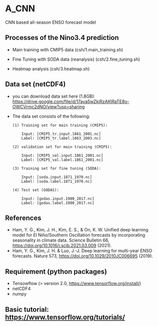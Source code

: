 # A_CNN
CNN based all-season ENSO forecast model

## Processes of the Nino3.4 prediction

   - Main training with CMIP5 data (csh/1.main_training.sh)
   
   - Fine Tuning with SODA data (reanalysis) (csh/2.fine_tuning.sh)
   
   - Heatmap analysis (csh/3.heatmap.sh)
   
## Data set (netCDF4)

   -  you can download data set here (1.8GB): https://drive.google.com/file/d/17ava5wZkiRzAKlRaTE8o-OWCVrmc2dNO/view?usp=sharing
   
   -  The data set consists of the following:
   
   
          (1) Training set for main training (CMIP5): 
          
              Input: [CMIP5_tr.input.1861_2001.nc]
              Label: [CMIP5_tr.label.1863_2003.nc]
       
          (2) validation set for main training (CMIP5):
          
              Input: [CMIP5_val.input.1861_2001.nc]
              Label: [CMIP5_val.label.1861_2001.nc]
   
          (3) Training set for fine tuning (SODA):
          
              Input: [soda.input.1871_1970.nc]
              Label: [soda.label.1871_1970.nc]

          (4) Test set (GODAS):
          
              Input: [godas.input.1980_2017.nc]
              Label: [godas.label.1980_2017.nc]
   
## References
- Ham, Y. G., Kim, J. H., Kim, E. S., & On, K. W. Unified deep learning model for El Niño/Southern Oscillation forecasts by incorporating seasonality in climate data. Science Bulletin 66, https://doi.org/10.1016/j.scib.2021.03.009 (2021).
- Ham, Y. G., Kim, J. H. & Luo, J.-J. Deep learning for multi-year ENSO forecasts. Nature 573, https://doi.org/10.1029/2010JC006695 (2019).

## Requirement (python packages)

   -  Tensowflow (> version 2.0, https://www.tensorflow.org/install/)
   -  netCDF4
   -  numpy
   
## Basic tutorial: https://www.tensorflow.org/tutorials/
   
   
